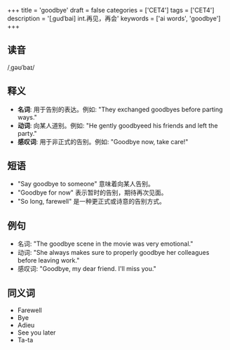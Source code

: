 +++
title = 'goodbye'
draft = false
categories = ['CET4']
tags = ['CET4']
description = '[ˌgudˈbai] int.再见，再会'
keywords = ['ai words', 'goodbye']
+++

## 读音
/ˌɡəʊˈbaɪ/

## 释义
- **名词**: 用于告别的表达。例如: "They exchanged goodbyes before parting ways."
- **动词**: 向某人道别。例如: "He gently goodbyeed his friends and left the party."
- **感叹词**: 用于非正式的告别。例如: "Goodbye now, take care!"

## 短语
- "Say goodbye to someone" 意味着向某人告别。
- "Goodbye for now" 表示暂时的告别，期待再次见面。
- "So long, farewell" 是一种更正式或诗意的告别方式。

## 例句
- 名词: "The goodbye scene in the movie was very emotional."
- 动词: "She always makes sure to properly goodbye her colleagues before leaving work."
- 感叹词: "Goodbye, my dear friend. I'll miss you."

## 同义词
- Farewell
- Bye
- Adieu
- See you later
- Ta-ta
